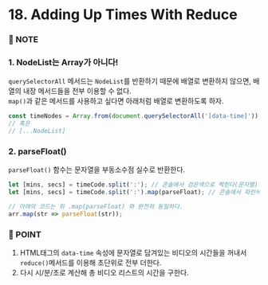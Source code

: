 # 18. Adding Up Times With Reduce



### :pencil: NOTE

### 1. NodeList는 Array가 아니다!
`querySelectorAll` 메서드는 `NodeList`를 반환하기 때문에 배열로 변환하지 않으면, 배열의 내장 메서드들을 전부 이용할 수 없다.    
`map()`과 같은 메서드를 사용하고 싶다면 아래처럼 배열로 변환하도록 하자. 

```javascript
const timeNodes = Array.from(document.querySelectorAll('[data-time]'));
// 혹은 
// [...NodeList]
```


### 2. parseFloat()
`parseFloat()` 함수는 문자열을 부동소수점 실수로 반환한다. 

```javascript
let [mins, secs] = timeCode.split(':'); // 콘솔에서 검은색으로 찍힌다(문자열)
let [mins, secs] = timeCode.split(':').map(parseFloat); // 콘솔에서 파란색으로 찍힌다(숫자)

// 아래의 코드는 위 .map(parseFloat) 와 완전히 동일하다. 
arr.map(str => parseFloat(str));
```




### 🧵 POINT
1. HTML태그의 `data-time` 속성에 문자열로 담겨있는 비디오의 시간들을 꺼내서 `reduce()`메서드를 이용해 초단위로 전부 더한다.
2. 다시 시/분/초로 계산해 총 비디오 리스트의 시간을 구한다. 






